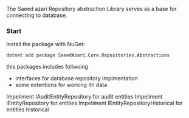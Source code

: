 ﻿The Saeed azari Repository abstraction Library serves as a base for connecting to database.

### Start
Install the package with NuGet:
```
dotnet add package SaeedAzari.Core.Repositories.Abstractions

```

this packages includes follwoing 

- interfaces for database repository implmentation
- some extentions for working ith data

Impeliment IAuditEntityRepository for audit entities
Impeliment IEntityRepository for entities
Impeliment IEntityRepositoryHistorical for entities historical
